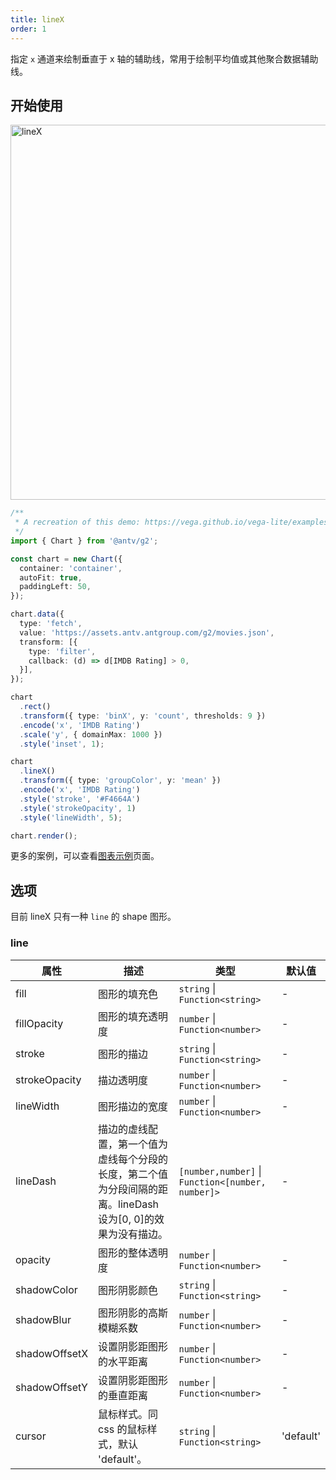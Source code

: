 ```yaml
---
title: lineX
order: 1
---
```


指定 `x` 通道来绘制垂直于 x 轴的辅助线，常用于绘制平均值或其他聚合数据辅助线。

## 开始使用

<img alt="lineX" src="https://mdn.alipayobjects.com/huamei_qa8qxu/afts/img/A*T2VvTr67-rgAAAAAAAAAAAAADmJ7AQ/original" width="600" />

```ts
/**
 * A recreation of this demo: https://vega.github.io/vega-lite/examples/layer_histogram_global_mean.html
 */
import { Chart } from '@antv/g2';

const chart = new Chart({
  container: 'container',
  autoFit: true,
  paddingLeft: 50,
});

chart.data({
  type: 'fetch',
  value: 'https://assets.antv.antgroup.com/g2/movies.json',
  transform: [{
    type: 'filter',
    callback: (d) => d[IMDB Rating] > 0,
  }],
});

chart
  .rect()
  .transform({ type: 'binX', y: 'count', thresholds: 9 })
  .encode('x', 'IMDB Rating')
  .scale('y', { domainMax: 1000 })
  .style('inset', 1);

chart
  .lineX()
  .transform({ type: 'groupColor', y: 'mean' })
  .encode('x', 'IMDB Rating')
  .style('stroke', '#F4664A')
  .style('strokeOpacity', 1)
  .style('lineWidth', 5);

chart.render();

```

更多的案例，可以查看[图表示例](/examples)页面。

## 选项

目前 lineX 只有一种 `line` 的 shape 图形。

### line

| 属性           | 描述                                                                                                          | 类型                                              | 默认值                         |
| -------------- | ------------------------------------------------------------------------------------------------------------- | ------------------------------------------------- | ------------------------------ |
| fill           | 图形的填充色                                                                                                  | `string` \| `Function<string>`                    | -                              |
| fillOpacity    | 图形的填充透明度                                                                                              | `number` \| `Function<number>`                    | -                              |
| stroke         | 图形的描边                                                                                                    | `string` \| `Function<string>`                    | -                              |
| strokeOpacity    | 描边透明度                                                                                                    | `number` \| `Function<number>`                    | -                              |
| lineWidth      | 图形描边的宽度                                                                                                | `number` \| `Function<number>`                    | -                              |
| lineDash       | 描边的虚线配置，第一个值为虚线每个分段的长度，第二个值为分段间隔的距离。lineDash 设为[0, 0]的效果为没有描边。 | `[number,number]` \| `Function<[number, number]>` | -                              |
| opacity        | 图形的整体透明度                                                                                              | `number` \| `Function<number>`                    | -                              |
| shadowColor    | 图形阴影颜色                                                                                                  | `string` \| `Function<string>`                    | -                              |
| shadowBlur     | 图形阴影的高斯模糊系数                                                                                        | `number` \| `Function<number>`                    | -                              |
| shadowOffsetX  | 设置阴影距图形的水平距离                                                                                      | `number` \| `Function<number>`                    | -                              |
| shadowOffsetY  | 设置阴影距图形的垂直距离                                                                                      | `number` \| `Function<number>`                    | -                              |
| cursor         | 鼠标样式。同 css 的鼠标样式，默认 'default'。                                                                 | `string` \| `Function<string>`                    | 'default'                      |
